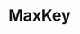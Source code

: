 ---
title: "MaxKey"
description: "业界领先的企业级开源IAM身份管理和身份认证产品"
subDesc: "业界领先的企业级开源IAM身份管理和身份认证产品"
feature1Img: ""
feature1Title: ""
feature1Desc: ""
feature2Img: ""
feature2Title: ""
feature2Desc: ""
feature3Img: ""
feature3Title: ""
feature3Desc: ""
feature4Img: ""
feature4Title: ""
feature4Desc: ""
feature5Img: ""
feature5Title: ""
feature5Desc: ""
feature6Img: ""
feature6Title: ""
feature6Desc: ""
startUp: "Start up"
link: "https://maxkey.top/"
github: "https://github.com/dromara/MaxKey"
gitee: "https://gitee.com/dromara/MaxKey"
level: "tool"
weight: 9
icon: "/img/logo/maxkey.png"
showIntroduce: false
showFeature: false
---